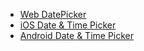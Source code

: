 - [Web DatePicker](#/controls/web/datepicker)
- [iOS Date & Time Picker](#/controls/ios/date-time-picker)
- [Android Date & Time Picker](#/controls/android/date-time-picker)

